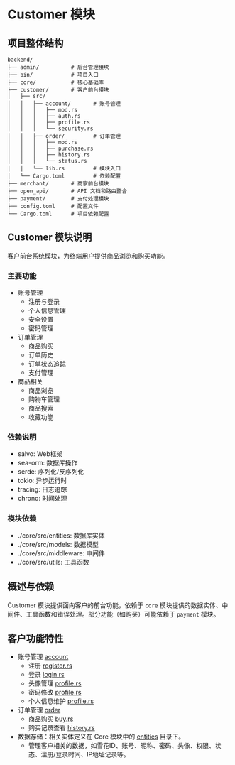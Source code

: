 # Customer 模块

## 项目整体结构
```
backend/
├── admin/          # 后台管理模块
├── bin/            # 项目入口
├── core/           # 核心基础库
├── customer/       # 客户前台模块
│   ├── src/
│   │   ├── account/       # 账号管理
│   │   │   ├── mod.rs
│   │   │   ├── auth.rs
│   │   │   ├── profile.rs
│   │   │   └── security.rs
│   │   ├── order/         # 订单管理
│   │   │   ├── mod.rs
│   │   │   ├── purchase.rs
│   │   │   ├── history.rs
│   │   │   └── status.rs
│   │   └── lib.rs         # 模块入口
│   └── Cargo.toml         # 依赖配置
├── merchant/       # 商家前台模块
├── open_api/       # API 文档和路由整合
├── payment/        # 支付处理模块
├── config.toml     # 配置文件
└── Cargo.toml      # 项目依赖配置
```

## Customer 模块说明
客户前台系统模块，为终端用户提供商品浏览和购买功能。

### 主要功能
- 账号管理
  - 注册与登录
  - 个人信息管理
  - 安全设置
  - 密码管理
- 订单管理
  - 商品购买
  - 订单历史
  - 订单状态追踪
  - 支付管理
- 商品相关
  - 商品浏览
  - 购物车管理
  - 商品搜索
  - 收藏功能

### 依赖说明
- salvo: Web框架
- sea-orm: 数据库操作
- serde: 序列化/反序列化
- tokio: 异步运行时
- tracing: 日志追踪
- chrono: 时间处理

### 模块依赖
- ./core/src/entities: 数据库实体
- ./core/src/models: 数据模型
- ./core/src/middleware: 中间件
- ./core/src/utils: 工具函数

## 概述与依赖

Customer 模块提供面向客户的前台功能，依赖于 `core` 模块提供的数据实体、中间件、工具函数和错误处理。部分功能（如购买）可能依赖于 `payment` 模块。

## 客户功能特性

- 账号管理 [account](./src/account/)
  - 注册 [register.rs](./src/account/register.rs)
  - 登录 [login.rs](./src/account/login.rs)
  - 头像管理 [profile.rs](./src/account/profile.rs)
  - 密码修改 [profile.rs](./src/account/profile.rs)
  - 个人信息维护 [profile.rs](./src/account/profile.rs)
- 订单管理 [order](./src/order/)
  - 商品购买 [buy.rs](./src/order/buy.rs)
  - 购买记录查看 [history.rs](./src/order/history.rs)
- 数据存储：相关实体定义在 Core 模块中的 [entities](./../core/src/entities/) 目录下。
  - 管理客户相关的数据，如雪花ID、账号、昵称、密码、头像、权限、状态、注册/登录时间、IP地址记录等。
